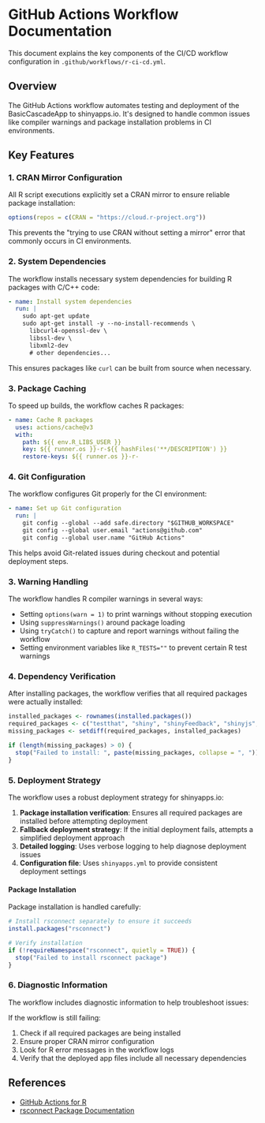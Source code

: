 # GitHub Actions Workflow Documentation

This document explains the key components of the CI/CD workflow configuration in `.github/workflows/r-ci-cd.yml`.

## Overview

The GitHub Actions workflow automates testing and deployment of the BasicCascadeApp to shinyapps.io. It's designed to handle common issues like compiler warnings and package installation problems in CI environments.

## Key Features

### 1. CRAN Mirror Configuration

All R script executions explicitly set a CRAN mirror to ensure reliable package installation:

```r
options(repos = c(CRAN = "https://cloud.r-project.org"))
```

This prevents the "trying to use CRAN without setting a mirror" error that commonly occurs in CI environments.

### 2. System Dependencies

The workflow installs necessary system dependencies for building R packages with C/C++ code:

```yaml
- name: Install system dependencies
  run: |
    sudo apt-get update
    sudo apt-get install -y --no-install-recommends \
      libcurl4-openssl-dev \
      libssl-dev \
      libxml2-dev 
      # other dependencies...
```

This ensures packages like `curl` can be built from source when necessary.

### 3. Package Caching

To speed up builds, the workflow caches R packages:

```yaml
- name: Cache R packages
  uses: actions/cache@v3
  with:
    path: ${{ env.R_LIBS_USER }}
    key: ${{ runner.os }}-r-${{ hashFiles('**/DESCRIPTION') }}
    restore-keys: ${{ runner.os }}-r-
```

### 4. Git Configuration

The workflow configures Git properly for the CI environment:

```yaml
- name: Set up Git configuration
  run: |
    git config --global --add safe.directory "$GITHUB_WORKSPACE"
    git config --global user.email "actions@github.com"
    git config --global user.name "GitHub Actions"
```

This helps avoid Git-related issues during checkout and potential deployment steps.

### 3. Warning Handling

The workflow handles R compiler warnings in several ways:

- Setting `options(warn = 1)` to print warnings without stopping execution
- Using `suppressWarnings()` around package loading
- Using `tryCatch()` to capture and report warnings without failing the workflow
- Setting environment variables like `R_TESTS=""` to prevent certain R test warnings

### 4. Dependency Verification

After installing packages, the workflow verifies that all required packages were actually installed:

```r
installed_packages <- rownames(installed.packages())
required_packages <- c("testthat", "shiny", "shinyFeedback", "shinyjs", "tibble")
missing_packages <- setdiff(required_packages, installed_packages)

if (length(missing_packages) > 0) {
  stop("Failed to install: ", paste(missing_packages, collapse = ", "))
}
```

### 5. Deployment Strategy

The workflow uses a robust deployment strategy for shinyapps.io:

1. **Package installation verification**: Ensures all required packages are installed before attempting deployment
2. **Fallback deployment strategy**: If the initial deployment fails, attempts a simplified deployment approach
3. **Detailed logging**: Uses verbose logging to help diagnose deployment issues
4. **Configuration file**: Uses `shinyapps.yml` to provide consistent deployment settings

#### Package Installation

Package installation is handled carefully:
```r
# Install rsconnect separately to ensure it succeeds
install.packages("rsconnect")

# Verify installation
if (!requireNamespace("rsconnect", quietly = TRUE)) {
  stop("Failed to install rsconnect package")
}
```

### 6. Diagnostic Information

The workflow includes diagnostic information to help troubleshoot issues:

If the workflow is still failing:

1. Check if all required packages are being installed
2. Ensure proper CRAN mirror configuration
3. Look for R error messages in the workflow logs
4. Verify that the deployed app files include all necessary dependencies

## References

- [GitHub Actions for R](https://github.com/r-lib/actions)
- [rsconnect Package Documentation](https://rstudio.github.io/rsconnect/)
